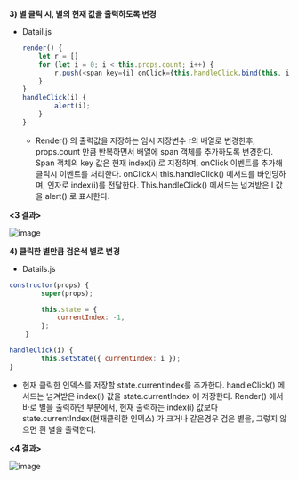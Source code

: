 **3) 별 클릭 시, 별의 현재 값을 출력하도록 변경**
* Datail.js
    ```js
    render() {
        let r = []
        for (let i = 0; i < this.props.count; i++) {
            r.push(<span key={i} onClick={this.handleClick.bind(this, i)}>☆</span>);
        }
    }
    handleClick(i) {
            alert(i);
        }
    }
    ```
    * Render() 의 출력값을 저장하는 임시 저장변수 r의 배열로 변경한후, props.count 만큼 반복하면서 배열에 span 객체를 추가하도록 변경한다. Span 객체의 key 값은 현재 index(i) 로 지정하며, onClick 이벤트를 추가해 클릭시 이벤트를 처리한다. onClick시 this.handleClick() 메서드를 바인딩하며, 인자로 index(i)를 전달한다. This.handleClick() 메서드는 넘겨받은 I 값을 alert() 로 표시한다.

**<3 결과>**

![image](https://user-images.githubusercontent.com/38427658/53088521-55380780-354d-11e9-93bb-4b5c7385571f.png)

**4) 클릭한 별만큼 검은색 별로 변경**
* Datails.js
```js
constructor(props) {
        super(props);

        this.state = {
            currentIndex: -1,
        };
    }

handleClick(i) {
        this.setState({ currentIndex: i });
}
```
* 현재 클릭한 인덱스를 저장할 state.currentIndex를 추가한다.
handleClick() 메서드는 넘겨받은 index(i) 값을 state.currentIndex 에 저장한다.
Render() 에서 바로 별을 출력하던 부분에서, 현재 출력하는 index(i) 값보다 state.currentIndex(현재클릭한 인덱스) 가 크거나 같은경우 검은 별을, 그렇지 않으면 흰 별을 출력한다.

**<4 결과>**

![image](https://user-images.githubusercontent.com/38427658/53088627-a21bde00-354d-11e9-87e5-cba389107537.png)
